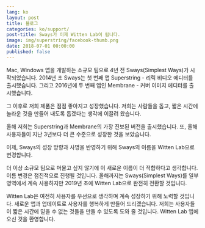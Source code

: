 ```yaml
---
lang: ko
layout: post
title: 블로그
categories: ko/support/
post-title: Sways가 이제 Witten Lab이 됩니다.
image: img/superstring/facebook-thumb.png
date: 2018-07-01 00:00:00
published: false
---
```


Mac, Windows 앱을 개발하는 소규모 팀으로 4년 전 Sways(Simplest Ways)가 시작되었습니다. 2014년 초 Sways는 첫 번째 앱 Superstring - 리릭 비디오 에디터를 출시했습니다. 그리고 2016년에 두 번째 앱인 Membrane - 커버 이미지 에디터를 출시했습니다.

그 이후로 저희 제품은 점점 좋아지고 성장했습니다. 저희는 사람들을 돕고, 짧은 시간에 놀라운 것을 만들어 내도록 돕겠다는 생각에 이끌려 왔습니다.

올해 저희는 Superstring과 Membrane의 가장 진보된 버전을 출시했습니다. 또, 올해 사용자들이 지난 3년보다 더 큰 수준으로 성장한 것을 보았습니다.

이제, Sways의 성장 방향과 사명을 반영하기 위해 Sways의 이름을 Witten Lab으로 변경합니다.

더 이상 소규모 팀으로 머물고 싶지 않기에 이 새로운 이름이 더 적합하다고 생각합니다. 이름 변경은 점진적으로 진행될 것입니다. 올해까지는 Sways(Simplest Ways)를 일부 영역에서 계속 사용하지만 2019년 초에 Witten Lab으로 완전히 전환할 것입니다.

Witten Lab은 여전히 사용자를 우선으로 생각하며 계속 성장하기 위해 노력할 것입니다. 새로운 앱과 업데이트로 사용자를 행복하게 만들어 드리겠습니다. 저희는 사용자들이 짧은 시간에 믿을 수 없는 것들을 만들 수 있도록 도와 줄 것입니다. Witten Lab 앱에 오신 것을 환영합니다.